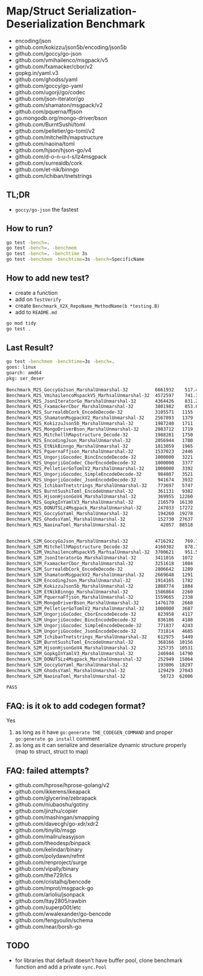 
# Map/Struct Serialization-Deserialization Benchmark

- encoding/json
- github.com/kokizzu/json5b/encoding/json5b
- github.com/goccy/go-json
- github.com/vmihailenco/msgpack/v5
- github.com/fxamacker/cbor/v2
- gopkg.in/yaml.v3
- github.com/ghodss/yaml
- github.com/goccy/go-yaml
- github.com/ugorji/go/codec
- github.com/json-iterator/go
- github.com/shamaton/msgpack/v2
- github.com/pquerna/ffjson
- go.mongodb.org/mongo-driver/bson
- github.com/BurntSushi/toml
- github.com/pelletier/go-toml/v2
- github.com/mitchellh/mapstructure
- github.com/naoina/toml
- github.com/hjson/hjson-go/v4
- github.com/d-o-n-u-t-s/lz4msgpack
- github.com/surrealdb/cork
- github.com/et-nik/binngo
- github.com/ichiban/tnetstrings

## TL;DR

- `goccy/go-json` the fastest

## How to run?

```bash
go test -bench=.
go test -bench=. -benchmem
go test -bench=. -benchtime 3s
go test -benchmem -benchtime=3s -bench=SpecificName
```

## How to add new test?

- create a function
- add on `TestVerify`
- create `Benchmark_X2X_RepoName_MethodName(b *testing.B)`
- add to `README.md`

```bash
go mod tidy
go test .
```

## Last Result?

```bash
go test -benchmem -benchtime=3s -bench=.
goos: linux
goarch: amd64
pkg: ser_deser 
 
Benchmark_M2S_GoccyGoJson_MarshalUnmarshal-32          6661932    517.4 ns/op      80 B/op    3 allocs/op
Benchmark_M2S_VmihailencoMspackV5_MarhsalUnmarshal-32  4572597    741.3 ns/op     188 B/op    5 allocs/op
Benchmark_M2S_JsonIteratorGo_MarshalUnmarshal-32       4364426    831.2 ns/op     188 B/op    8 allocs/op
Benchmark_M2S_FxamackerCbor_MarshalUnmarshal-32        3801982    853.6 ns/op     112 B/op    8 allocs/op
Benchmark_M2S_SurrealdbCork_EncodeDecode-32            3105571   1155   ns/op    1217 B/op    6 allocs/op
Benchmark_M2S_ShamatonMsgpackV2_MarshalUnmarshal-32    2567893   1379   ns/op     956 B/op   15 allocs/op
Benchmark_M2S_KokizzuJson5b_MarshalUnmarshal-32        1987240   1711   ns/op     632 B/op   16 allocs/op
Benchmark_M2S_MongoDriverBson_MarshalUnmarshal-32      2083712   1719   ns/op     413 B/op   14 allocs/op
Benchmark_M2S_MitchellhMapstructure_Decode-32          1988281   1750   ns/op     720 B/op   18 allocs/op
Benchmark_M2S_EncodingJson_MarshalUnmarshal-32         2056944   1780   ns/op     600 B/op   16 allocs/op
Benchmark_M2S_EtNikBinngo_MarshalUnmarshal-32          1813059   1965   ns/op     425 B/op   39 allocs/op
Benchmark_M2S_PquernaFfjson_MarshalUnmarshal-32        1537023   2446   ns/op     600 B/op   16 allocs/op
Benchmark_M2S_UngorjiGocodec_BincEncodeDecode-32       1000000   3221   ns/op    4340 B/op   23 allocs/op
Benchmark_M2S_UngorjiGoCodec_CborEncodeDecode-32       1000000   3377   ns/op    4340 B/op   23 allocs/op
Benchmark_M2S_PelletierGoTomlV2_MarshalUnmarshal-32    1000000   3392   ns/op    1600 B/op   27 allocs/op
Benchmark_M2S_UngorjiGocodec_SimpleEncodeDecode-32      984807   3521   ns/op    4340 B/op   23 allocs/op
Benchmark_M2S_UngorjiGocodec_JsonEncodeDecode-32        941674   3932   ns/op    4956 B/op   25 allocs/op
Benchmark_M2S_IchibanTnetstrings_MarshalUnmarshal-32    773697   5747   ns/op    9328 B/op   48 allocs/op
Benchmark_M2S_BurntSushiToml_EncodeUnmarshal-32         361131   9382   ns/op    7950 B/op   70 allocs/op
Benchmark_M2S_HjsonHjsonGoV4_MarshalUnmarshal-32        369955  12260   ns/op    3904 B/op   77 allocs/op
Benchmark_M2S_GopkgInYamlV3_MarshalUnmarshal-32         216579  16130   ns/op   14104 B/op   79 allocs/op
Benchmark_M2S_DONUTSLz4Msgpack_MarshalUnmarshal-32      247033  17272   ns/op    1271 B/op   16 allocs/op
Benchmark_M2S_GoccyGoYaml_MarshalUnmarshal-32           194260  19278   ns/op    7815 B/op  214 allocs/op
Benchmark_M2S_GhodssYaml_MarshalUnmarshal-32            152730  27637   ns/op   21344 B/op  160 allocs/op
Benchmark_M2S_NaoinaToml_MarshalUnmarshal-32             42057  88518   ns/op  398393 B/op   77 allocs/op


Benchmark_S2M_GoccyGoJson_MarshalUnmarshal-32          4716292    769.7 ns/op     513 B/op   12 allocs/op
Benchmark_S2M_MitchellhMapstructure_Decode-32          4160382    878.7 ns/op     536 B/op   12 allocs/op
Benchmark_S2M_VmihailencoMspackV5_MarhsalUnmarshal-32  3700621    951.5 ns/op     606 B/op   12 allocs/op
Benchmark_S2M_JsonIteratorGo_MarshalUnmarshal-32       3411016   1072   ns/op     497 B/op   14 allocs/op
Benchmark_S2M_FxamackerCbor_MarshalUnmarshal-32        3251618   1084   ns/op     444 B/op   11 allocs/op
Benchmark_S2M_SurrealdbCork_EncodeDecode-32            2806642   1289   ns/op    1611 B/op   12 allocs/op
Benchmark_S2M_ShamatonMsgpackV2_MarshalUnmarshal-32    2669648   1291   ns/op     556 B/op   15 allocs/op
Benchmark_S2M_EncodingJson_MarshalUnmarshal-32         1914165   1782   ns/op     688 B/op   18 allocs/op
Benchmark_S2M_KokizzuJson5b_MarshalUnmarshal-32        1888774   1884   ns/op     960 B/op   20 allocs/op
Benchmark_S2M_EtNikBinngo_MarshalUnmarshal-32          1586864   2260   ns/op     768 B/op   45 allocs/op
Benchmark_S2M_PquernaFfjson_MarshalUnmarshal-32        1559665   2338   ns/op     689 B/op   18 allocs/op
Benchmark_S2M_MongoDriverBson_MarshalUnmarshal-32      1476170   2668   ns/op     759 B/op   18 allocs/op
Benchmark_S2M_PelletierGoTomlV2_MarshalUnmarshal-32    1000000   3687   ns/op    1800 B/op   31 allocs/op
Benchmark_S2M_UngorjiGoCodec_CborEncodeDecode-32        823958   4117   ns/op    4888 B/op   34 allocs/op
Benchmark_S2M_UngorjiGocodec_BincEncodeDecode-32        836186   4188   ns/op    4888 B/op   34 allocs/op
Benchmark_S2M_UngorjiGocodec_SimpleEncodeDecode-32      771837   4243   ns/op    4888 B/op   34 allocs/op
Benchmark_S2M_UngorjiGocodec_JsonEncodeDecode-32        731814   4685   ns/op    5504 B/op   36 allocs/op
Benchmark_S2M_IchibanTnetstrings_MarshalUnmarshal-32    612975   5449   ns/op    9553 B/op   46 allocs/op
Benchmark_S2M_BurntSushiToml_EncodeUnmarshal-32         368166  10156   ns/op    8222 B/op   72 allocs/op
Benchmark_S2M_HjsonHjsonGoV4_MarshalUnmarshal-32        325735  10531   ns/op    3842 B/op   65 allocs/op
Benchmark_S2M_GopkgInYamlV3_MarshalUnmarshal-32         246944  14790   ns/op   14392 B/op   80 allocs/op
Benchmark_S2M_DONUTSLz4Msgpack_MarshalUnmarshal-32      252949  15064   ns/op     730 B/op   16 allocs/op
Benchmark_S2M_GoccyGoYaml_MarshalUnmarshal-32           193806  18297   ns/op    7574 B/op  202 allocs/op
Benchmark_S2M_GhodssYaml_MarshalUnmarshal-32            129429  27043   ns/op   21407 B/op  160 allocs/op
Benchmark_S2M_NaoinaToml_MarshalUnmarshal-32             58723  62006   ns/op  397936 B/op   75 allocs/op

PASS
```

## FAQ: is it ok to add codegen format?

Yes

1. as long as it have `go:generate THE_CODEGEN_COMMAND` and proper `go:generate go install` comment
2. as long as it can serialize and deserialize dynamic structure properly (map to struct, struct to map)

## FAQ: failed attempts?

- github.com/hprose/hprose-golang/v2
- github.com/ikkerens/ikeapack
- github.com/glycerine/zebrapack
- github.com/niubaoshu/gotiny
- github.com/jinzhu/copier
- github.com/mashingan/smapping
- github.com/davecgh/go-xdr/xdr2
- github.com/tinylib/msgp
- github.com/mailru/easyjson
- github.com/theodesp/binpack
- github.com/kelindar/binary
- github.com/polydawn/refmt
- github.com/renproject/surge
- github.com/vipally/binary
- github.com/the729/lcs
- github.com/cristalhq/bencode
- github.com/mprot/msgpack-go
- github.com/arloliu/jsonpack
- github.com/Itay2805/rawbin
- github.com/superp00t/etc
- github.com/wwalexander/go-bencode
- github.com/fengyoulin/schema
- github.com/near/borsh-go

## TODO

- for libraries that default doesn't have buffer pool, clone benchmark function and add a private `sync.Pool`
